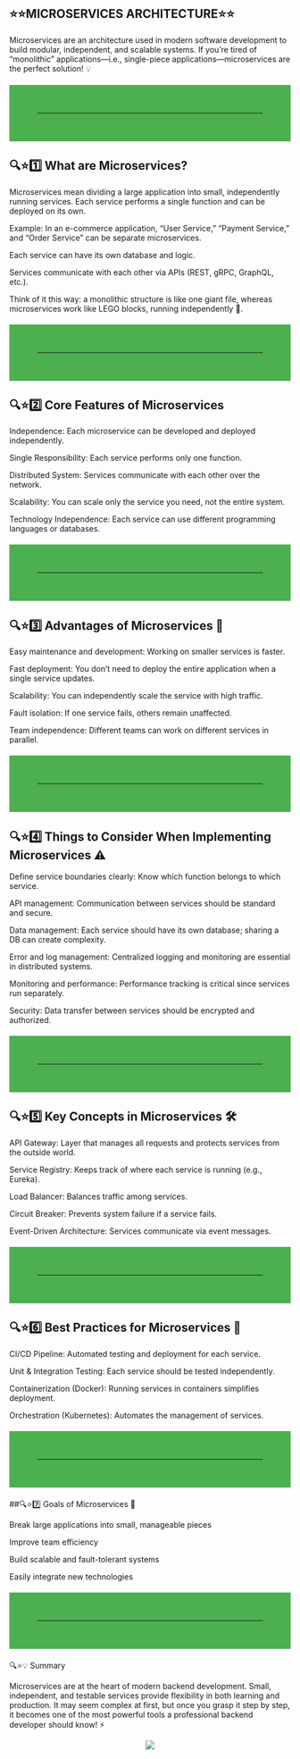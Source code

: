 ## ⭐⭐MICROSERVICES ARCHITECTURE⭐⭐

Microservices are an architecture used in modern software development to build modular, independent, and scalable systems. If you’re tired of “monolithic” applications—i.e., single-piece applications—microservices are the perfect solution! 💡

<hr style="border: 50px solid #4CAF50; margin: 20px 0;">

## 🔍⭐1️⃣ What are Microservices?

Microservices mean dividing a large application into small, independently running services. Each service performs a single function and can be deployed on its own.

Example: In an e-commerce application, “User Service,” “Payment Service,” and “Order Service” can be separate microservices.

Each service can have its own database and logic.

Services communicate with each other via APIs (REST, gRPC, GraphQL, etc.).

Think of it this way: a monolithic structure is like one giant file, whereas microservices work like LEGO blocks, running independently 🧩.

<hr style="border: 50px solid #4CAF50; margin: 20px 0;">

## 🔍⭐2️⃣ Core Features of Microservices

Independence: Each microservice can be developed and deployed independently.

Single Responsibility: Each service performs only one function.

Distributed System: Services communicate with each other over the network.

Scalability: You can scale only the service you need, not the entire system.

Technology Independence: Each service can use different programming languages or databases.

<hr style="border: 50px solid #4CAF50; margin: 20px 0;">

## 🔍⭐3️⃣ Advantages of Microservices 🌟

Easy maintenance and development: Working on smaller services is faster.

Fast deployment: You don’t need to deploy the entire application when a single service updates.

Scalability: You can independently scale the service with high traffic.

Fault isolation: If one service fails, others remain unaffected.

Team independence: Different teams can work on different services in parallel.

<hr style="border: 50px solid #4CAF50; margin: 20px 0;">

## 🔍⭐4️⃣ Things to Consider When Implementing Microservices ⚠️

Define service boundaries clearly: Know which function belongs to which service.

API management: Communication between services should be standard and secure.

Data management: Each service should have its own database; sharing a DB can create complexity.

Error and log management: Centralized logging and monitoring are essential in distributed systems.

Monitoring and performance: Performance tracking is critical since services run separately.

Security: Data transfer between services should be encrypted and authorized.

<hr style="border: 50px solid #4CAF50; margin: 20px 0;">

## 🔍⭐5️⃣ Key Concepts in Microservices 🛠️

API Gateway: Layer that manages all requests and protects services from the outside world.

Service Registry: Keeps track of where each service is running (e.g., Eureka).

Load Balancer: Balances traffic among services.

Circuit Breaker: Prevents system failure if a service fails.

Event-Driven Architecture: Services communicate via event messages.

<hr style="border: 50px solid #4CAF50; margin: 20px 0;">

## 🔍⭐6️⃣ Best Practices for Microservices 🧩

CI/CD Pipeline: Automated testing and deployment for each service.

Unit & Integration Testing: Each service should be tested independently.

Containerization (Docker): Running services in containers simplifies deployment.

Orchestration (Kubernetes): Automates the management of services.

<hr style="border: 50px solid #4CAF50; margin: 20px 0;">

##🔍⭐7️⃣ Goals of Microservices 🎯

Break large applications into small, manageable pieces

Improve team efficiency

Build scalable and fault-tolerant systems

Easily integrate new technologies

<hr style="border: 50px solid #4CAF50; margin: 20px 0;">
🔍⭐💡 Summary

Microservices are at the heart of modern backend development. Small, independent, and testable services provide flexibility in both learning and production. It may seem complex at first, but once you grasp it step by step, it becomes one of the most powerful tools a professional backend developer should know! ⚡

<p align="center"> <img src="https://capsule-render.vercel.app/api?type=waving&color=0:0f2027,50:203a43,100:2c5364&height=200&section=footer&text=Thanks%20for%20visiting!%20🚀&fontSize=30&fontColor=ffffff" /> </p>
